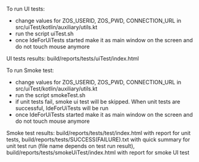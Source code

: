 To run UI tests:
* change values for ZOS_USERID, ZOS_PWD, CONNECTION_URL in src/uiTest/kotlin/auxiliary/utils.kt
* run the script uiTest.sh
* once IdeForUiTests started make it as main window on the screen and do not touch mouse anymore

UI tests results: build/reports/tests/uiTest/index.html

To run Smoke test:
* change values for ZOS_USERID, ZOS_PWD, CONNECTION_URL in src/uiTest/kotlin/auxiliary/utils.kt
* run the script smokeTest.sh
* if unit tests fail, smoke ui test will be skipped. When unit tests are successful, IdeForUiTests will be run 
* once IdeForUiTests started make it as main window on the screen and do not touch mouse anymore

Smoke test results: build/reports/tests/test/index.html with report for unit tests, 
build/reports/tests/SUCCESS(FAILURE).txt with quick summary for unit test run (file name depends on test run result),
build/reports/tests/smokeUiTest/index.html with report for smoke UI test
